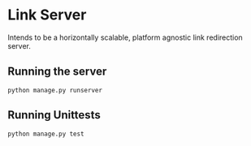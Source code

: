 
Link Server
===========

Intends to be a horizontally scalable, platform agnostic link redirection server.

## Running the server

    python manage.py runserver

## Running Unittests

    python manage.py test

